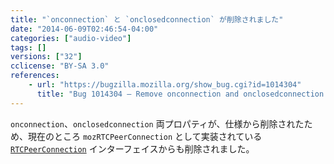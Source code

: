```yaml
---
title: "`onconnection` と `onclosedconnection` が削除されました"
date: "2014-06-09T02:46:54-04:00"
categories: ["audio-video"]
tags: []
versions: ["32"]
cclicense: "BY-SA 3.0"
references:
    - url: "https://bugzilla.mozilla.org/show_bug.cgi?id=1014304"
      title: "Bug 1014304 – Remove onconnection and onclosedconnection from PC"
---
```

`onconnection`、`onclosedconnection` 両プロパティが、仕様から削除されたため、現在のところ `mozRTCPeerConnection` として実装されている [`RTCPeerConnection`](https://developer.mozilla.org/ja/docs/Web/API/RTCPeerConnection) インターフェイスからも削除されました。
